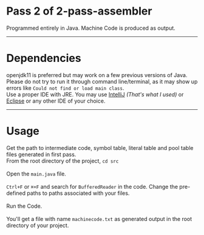 # Pass 2 of 2-pass-assembler
Programmed entirely in Java. Machine Code is produced as output.
***
# Dependencies
openjdk11 is preferred but may work on a few previous versions of Java.<br>
Please do not try to run it through command line/terminal, as it may show up errors like `Could not find or load main class`.<br>
Use a proper IDE with JRE. You may use [IntelliJ](https://www.jetbrains.com/idea/) *(That's what I used)* or [Eclipse](https://www.eclipse.org/downloads/packages/release/2020-09/r/eclipse-ide-java-developers) or any other IDE of your choice.
***
# Usage
Get the path to intermediate code, symbol table, literal table and pool table files generated in first pass.<br>
From the root directory of the project,
`cd src`<br><br>
Open the `main.java` file.<br><br>
`Ctrl+F` or `⌘+F` and search for `BufferedReader` in the code. Change the pre-defined paths to paths associated with your files.<br><br>
Run the Code.<br><br>
You'll get a file with name `machinecode.txt` as generated output in the root directory of your project. 


